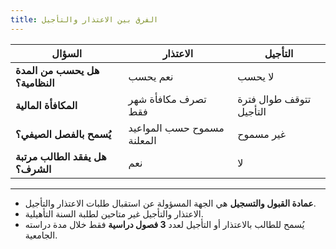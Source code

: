```yaml
---
title: الفرق بين الاعتذار والتأجيل
---
```


| **السؤال**                                | الاعتذار                                  | التأجيل                                |
|-------------------------------------------|-------------------------------------------|----------------------------------------|
| **هل يحسب من المدة النظامية؟**           | نعم يحسب                                 | لا يحسب                               |
| **المكافأة المالية**                     | تصرف مكافأة شهر فقط                      | تتوقف طوال فترة التأجيل               |
| **يُسمح بالفصل الصيفي؟**                 | مسموح حسب المواعيد المعلنة               | غير مسموح                             |
| **هل يفقد الطالب مرتبة الشرف؟**          | نعم                                       | لا                                     |

---

- **عمادة القبول والتسجيل** هي الجهة المسؤولة عن استقبال طلبات الاعتذار والتأجيل.  
- الاعتذار والتأجيل غير متاحين لطلبة السنة التأهيلية.  
- يُسمح للطالب بالاعتذار أو التأجيل لعدد **3 فصول دراسية** فقط خلال مدة دراسته الجامعية.  
